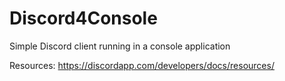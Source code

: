 # Discord4Console
Simple Discord client running in a console application

Resources:
https://discordapp.com/developers/docs/resources/
